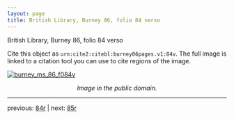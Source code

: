 ```yaml
---
layout: page
title: British Library, Burney 86, folio 84 verso
---
```


British Library, Burney 86, folio 84 verso

Cite this object as `urn:cite2:citebl:burney86pages.v1:84v`.  The full image is linked to a citation tool you can use to cite regions of the image.

[![burney_ms_86_f084v](http://www.homermultitext.org/iipsrv?IIIF=/project/homer/pyramidal/deepzoom/citebl/burney86imgs/v1/burney_ms_86_f084v.tif/full/800,/0/default.jpg)](http://www.homermultitext.org/ict2/?urn=urn:cite2:citebl:burney86imgs.v1:burney_ms_86_f084v) 

<p style="text-align: center; font-style: italic;">Image in the public domain.</p>

---

previous: [84r](../84r/) | next: [85r](../85r/)